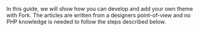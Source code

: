 In this guide, we will show how you can develop and add your own theme with Fork. The articles are written from a designers point-of-view and no PHP knowledge is needed to follow the steps described below.
